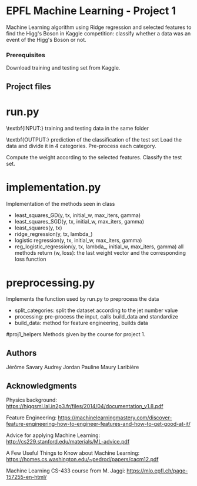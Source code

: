 # EPFL Machine Learning - Project 1

Machine Learning algorithm using Ridge regression and selected features to find the Higg's Boson in Kaggle competition: classify whether a data was an event of the Higg's Boson or not. 


### Prerequisites

Download training and testing set from Kaggle. 



## Project files

# run.py
\textbf{INPUT:} training and testing data in the same folder

\textbf{OUTPUT:} prediction of the classification of the test set
Load the data and divide it in 4 categories. 
Pre-process each category.

Compute the weight according to the selected features.
Classify the test set.

# implementation.py
Implementation of the methods seen in class
 - least_squares_GD(y, tx, initial_w, max_iters, gamma)
 - least_squares_SGD(y, tx, initial_w, max_iters, gamma)
 - least_squares(y, tx)
 - ridge_regression(y, tx, lambda_)
 - logistic regression(y, tx, initial_w, max_iters, gamma)
 - reg_logistic_regression(y, tx, lambda_, initial_w, max_iters, gamma)
all methods return (w, loss): the last weight vector and the corresponding loss 
function

# preprocessing.py
Implements the function used by run.py to preprocess the data
 - split_categories: split the dataset according to the jet number value
 - processing: pre-process the input, calls build_data and standardize
 - build_data: method for feature engineering, builds data


#proj1_helpers
Methods given by the course for project 1.




## Authors

Jérôme Savary
Audrey Jordan
Pauline Maury Laribière


## Acknowledgments


Physics background: https://higgsml.lal.in2p3.fr/files/2014/04/documentation_v1.8.pdf

Feature Engineering: https://machinelearningmastery.com/discover-feature-engineering-how-to-engineer-features-and-how-to-get-good-at-it/

Advice for applying Machine Learning: http://cs229.stanford.edu/materials/ML-advice.pdf

A Few Useful Things to Know about Machine Learning: https://homes.cs.washington.edu/~pedrod/papers/cacm12.pdf

Machine Learning CS-433 course from M. Jaggi: https://mlo.epfl.ch/page-157255-en-html/
